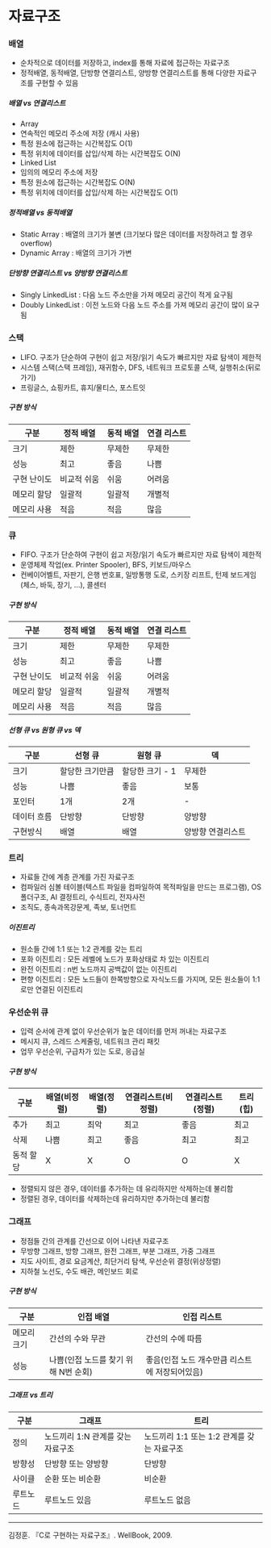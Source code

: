 # 자료구조

### 배열

- 순차적으로 데이터를 저장하고, index를 통해 자료에 접근하는 자료구조
- 정적배열, 동적배열, 단방향 연결리스트, 양방향 연결리스트를 통해 다양한 자료구조를 구현할 수 있음

##### 배열 vs 연결리스트

- Array
 - 연속적인 메모리 주소에 저장 (캐시 사용)
 - 특정 원소에 접근하는 시간복잡도 O(1)
 - 특정 위치에 데이터를 삽입/삭제 하는 시간복잡도 O(N)
- Linked List
 - 임의의 메모리 주소에 저장
 - 특정 원소에 접근하는 시간복잡도 O(N)
 - 특정 위치에 데이터를 삽입/삭제 하는 시간복잡도 O(1)

##### 정적배열 vs 동적배열

- Static Array : 배열의 크기가 불변 (크기보다 많은 데이터를 저장하려고 할 경우 overflow)
- Dynamic Array : 배열의 크기가 가변

##### 단방향 연결리스트 vs 양방향 연결리스트

- Singly LinkedList : 다음 노드 주소만을 가져 메모리 공간이 적게 요구됨
- Doubly LinkedList : 이전 노드와 다음 노드 주소를 가져 메모리 공간이 많이 요구됨

### 스택

- LIFO. 구조가 단순하여 구현이 쉽고 저장/읽기 속도가 빠르지만 자료 탐색이 제한적
- 시스템 스택(스택 프레임), 재귀함수, DFS, 네트워크 프로토콜 스택, 실행취소(뒤로가기)
- 프링글스, 쇼핑카트, 휴지/물티스, 포스트잇

##### 구현 방식

|구분|정적 배열|동적 배열|연결 리스트|
|-|-|-|-|
|크기|제한|무제한|무제한|
|성능|최고|좋음|나쁨|
|구현 난이도|비교적 쉬움|쉬움|어려움|
|메모리 할당|일괄적|일괄적|개별적|
|메모리 사용|적음|적음|많음|

### 큐

- FIFO. 구조가 단순하여 구현이 쉽고 저장/읽기 속도가 빠르지만 자료 탐색이 제한적
- 운영체제 작업(ex. Printer Spooler), BFS, 키보드/마우스
- 컨베이어벨트, 자판기, 은행 번호표, 일방통행 도로, 스키장 리프트, 턴제 보드게임(체스, 바둑, 장기, ...), 콜센터

##### 구현 방식

|구분|정적 배열|동적 배열|연결 리스트|
|-|-|-|-|
|크기|제한|무제한|무제한|
|성능|최고|좋음|나쁨|
|구현 난이도|비교적 쉬움|쉬움|어려움|
|메모리 할당|일괄적|일괄적|개별적|
|메모리 사용|적음|적음|많음|

##### 선형 큐 vs 원형 큐 vs 덱

|구분|선형 큐|원형 큐|덱|
|-|-|-|-|
|크기|할당한 크기만큼|할당한 크기 - 1|무제한|
|성능|나쁨|좋음|보통|
|포인터|1개|2개|-|
|데이터 흐름|단방향|단방향|양방향|
|구현방식|배열|배열|양방향 연결리스트|

### 트리

- 자료들 간에 계층 관계를 가진 자료구조
- 컴파일러 심볼 테이블(텍스트 파일을 컴파일하여 목적파일을 만드는 프로그램), OS 폴더구조, AI 결정트리, 수식트리, 전자사전
- 조직도, 종속과목강문계, 족보, 토너먼트

##### 이진트리

- 원소들 간에 1:1 또는 1:2 관계를 갖는 트리
- 포화 이진트리 : 모든 레벨에 노드가 포화상태로 차 있는 이진트리
- 완전 이진트리 : n번 노드까지 공백값이 없는 이진트리
- 편향 이진트리 : 모든 노드들이 한쪽방향으로 자식노드를 가지며, 모든 원소들이 1:1로만 연결된 이진트리

### 우선순위 큐

- 입력 순서에 관계 없이 우선순위가 높은 데이터를 먼저 꺼내는 자료구조
- 메시지 큐, 스레드 스케줄링, 네트워크 관리 패킷
- 업무 우선순위, 구급차가 있는 도로, 응급실

##### 구현 방식

|구분|배열(비정렬)|배열(정렬)|연결리스트(비정렬)|연결리스트(정렬)|트리(힙)|
|-|-|-|-|-|-|
|추가|최고|최악|최고|좋음|최고|
|삭제|나쁨|최고|좋음|최고|최고|
|동적 할당|X|X|O|O|X|

- 정렬되지 않은 경우, 데이터를 추가하는 데 유리하지만 삭제하는데 불리함
- 정렬된 경우, 데이터를 삭제하는데 유리하지만 추가하는데 불리함

### 그래프

- 정점들 간의 관계를 간선으로 이어 나타낸 자료구조
- 무방향 그래프, 방향 그래프, 완전 그래프, 부분 그래프, 가중 그래프
- 지도 사이트, 경로 요금계산, 최단거리 탐색, 우선순위 결정(위상정렬)
- 지하철 노선도, 수도 배관, 메인보드 회로

##### 구현 방식

|구분|인접 배열|인접 리스트|
|-|-|-|
|메모리 크기|간선의 수와 무관|간선의 수에 따름|
|성능|나쁨(인접 노드를 찾기 위해 N번 순회)|좋음(인접 노드 개수만큼 리스트에 저장되어있음)|


##### 그래프 vs 트리

|구분|그래프|트리|
|-|-|-|
|정의|노드끼리 1:N 관계를 갖는 자료구조|노드끼리 1:1 또는 1:2 관계를 갖는 자료구조|
|방향성|단방향 또는 양방향|단방향|
|사이클|순환 또는 비순환|비순환|
|루트노드|루트노드 있음|루트노드 없음|

- - -

김정훈. 『C로 구현하는 자료구조』. WellBook, 2009.
